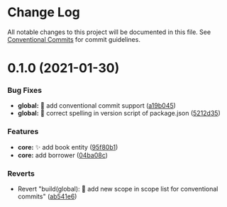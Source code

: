 # Change Log

All notable changes to this project will be documented in this file.
See [Conventional Commits](https://conventionalcommits.org) for commit guidelines.

# 0.1.0 (2021-01-30)


### Bug Fixes

* **global:** :hammer: add conventional commit support ([a19b045](https://github.com/fraol0912/bookeeper/commit/a19b045a498a932aef445d4c55410677a23a2d84))
* **global:** :wrench: correct spelling in version script of package.json ([5212d35](https://github.com/fraol0912/bookeeper/commit/5212d351ae323a8aafa0fe130c47314f532e24b7))


### Features

* **core:** :sparkles: add book entity ([95f80b1](https://github.com/fraol0912/bookeeper/commit/95f80b1e7425bcd697adbad59ddb298d533e34c0))
* **core:** add borrower ([04ba08c](https://github.com/fraol0912/bookeeper/commit/04ba08c2ced9b6d108dbb8e8e70ad4ab7b5f1063))


### Reverts

* Revert "build(global): :hammer: add new scope in scope list for conventional commits" ([ab541e6](https://github.com/fraol0912/bookeeper/commit/ab541e6078f65421b256dc7d17f091dd5eb6d60f))
